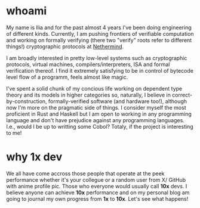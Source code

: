 whoami
==========

My name is Ilia and for the past almost 4 years I've been doing 
engineering of different kinds.
Currently, I am pushing frontiers of verifiable computation and 
working on formally verifying (there two "verify" roots refer to 
different things!)
cryptographic protocols at [Nethermind](https://www.nethermind.io/).

I am broadly interested in pretty low-level systems such as 
cryptographic protocols, virtual machines, compilers/interpreters, 
ISA and formal verification thereof. 
I find it extremely satisfying to be in control of bytecode level flow of a programm, feels 
almost like magic.

I've spent a solid chunk of my concious life working on dependent 
type theory and its models in higher categories so, naturally, I 
believe in correct-by-construction, formally-verified software 
(and hardware too!), although now I'm more on the pragmatic side 
of things. I consider myself the most proficient in Rust and 
Haskell but I am open to working in any programming language and 
don't have prejudice against any programming languages. I.e., 
would I be up to writting some Cobol? Totaly, if the project is 
interesting to me! 

why 1x dev
==========
We all have come accross those people that operate at the peek 
performance whether it's your collegue or a random user from X/
GitHub with anime profile pic. Those who everyone would usually 
call **10x** devs. I believe anyone can achieve **10x** 
performance and on my personal blog am going to journal my own 
progress from **1x** to **10x**. Let's see what happens!